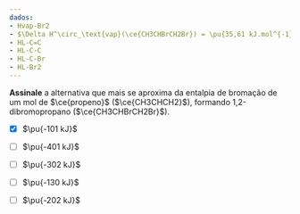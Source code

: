 ```yaml
---
dados:
- Hvap-Br2
- $\Delta H^\circ_\text{vap}(\ce{CH3CHBrCH2Br}) = \pu{35,61 kJ.mol^{-1}}$
- HL-C=C
- HL-C-C
- HL-C-Br
- HL-Br2
---
```

**Assinale** a alternativa que mais se aproxima da entalpia de bromação de um mol de $\ce{propeno}$ ($\ce{CH3CHCH2}$), formando 1,2-dibromopropano ($\ce{CH3CHBrCH2Br}$).

- [x] $\pu{-101 kJ}$
- [ ] $\pu{-401 kJ}$
- [ ] $\pu{-302 kJ}$
- [ ] $\pu{-130 kJ}$
- [ ] $\pu{-202 kJ}$


